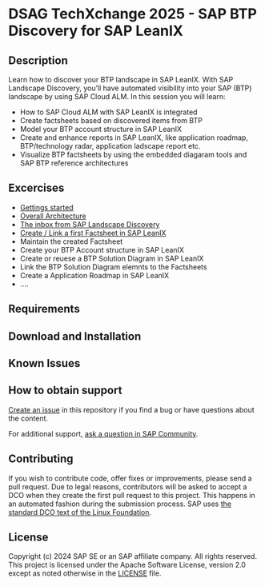 # DSAG TechXchange 2025 - SAP BTP Discovery for SAP LeanIX
<!-- Please include descriptive title -->

<!--- Register repository https://api.reuse.software/register, then add REUSE badge:
[![REUSE status](https://api.reuse.software/badge/github.com/SAP-samples/REPO-NAME)](https://api.reuse.software/info/github.com/SAP-samples/REPO-NAME)
-->

## Description
Learn how to discover your BTP landscape in SAP LeanIX.
With SAP Landscape Discovery, you’ll have automated visibility into your SAP (BTP) landscape by using SAP Cloud ALM. In this session you will learn:
- How to SAP Cloud ALM with SAP LeanIX is integrated
- Create factsheets based on discovered items from BTP
- Model your BTP account structure in SAP LeanIX
- Create and enhance reports in SAP LeanIX, like application roadmap, BTP/technology radar, application ladscape report etc.
- Visualize BTP factsheets by using the embedded diagaram tools and SAP BTP reference architectures

## Excercises

- [Gettings started](/Excercises/ex1/README.md)
- [Overall Architecture](/Excercises/ex1/README.md)
- [The inbox from SAP Landscape Discovery](/Excercises/ex1/README.md)
- [Create / Link a first Factsheet in SAP LeanIX](/Excercises/ex3/README.md)
- Maintain the created Factsheet
- Create your BTP Account structure in SAP LeanIX
- Create or reuese a BTP Solution Diagram in SAP LeanIX
- Link the BTP Solution Diagram elemnts to the Factsheets
- Create a Application Roadmap in SAP LeanIX
- ....

## Requirements

## Download and Installation

## Known Issues
<!-- You may simply state "No known issues. -->

## How to obtain support
[Create an issue](https://github.com/SAP-samples/<repository-name>/issues) in this repository if you find a bug or have questions about the content.
 
For additional support, [ask a question in SAP Community](https://answers.sap.com/questions/ask.html).

## Contributing
If you wish to contribute code, offer fixes or improvements, please send a pull request. Due to legal reasons, contributors will be asked to accept a DCO when they create the first pull request to this project. This happens in an automated fashion during the submission process. SAP uses [the standard DCO text of the Linux Foundation](https://developercertificate.org/).

## License
Copyright (c) 2024 SAP SE or an SAP affiliate company. All rights reserved. This project is licensed under the Apache Software License, version 2.0 except as noted otherwise in the [LICENSE](LICENSE) file.
